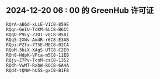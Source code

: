 ## 2024-12-20 06 : 00 的 GreenHub 许可证
```
RQrA-aB6d-xLLE-V1C8-859E
RQqn-GeIU-TcKM-6LC8-B6CC
RQqD-P9Ly-23O1-vQC8-B581
RQq5-2XWv-Am4R-r6C8-E3AB
RQpi-PZfx-7T5E-MEC8-02CA
RQoM-3biX-XAgS-UTC8-C2E0
RQn8-HdpK-VPca-m5C8-11EB
RQjv-Z7Pv-TcnM-csC8-1352
RQdh-VwMT-RxbW-kOC8-6A4A
RQd4-tQNW-hU5S-gxC8-B1F8
```
